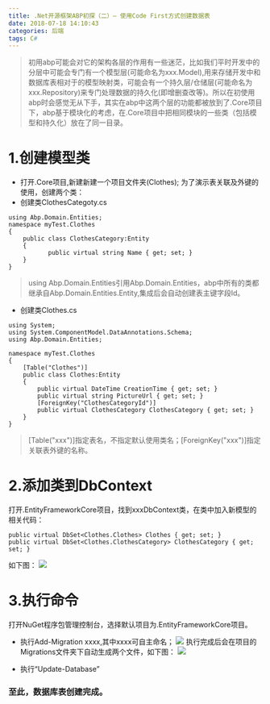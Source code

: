 ```yaml
---
title: .Net开源框架ABP初探（二）— 使用Code First方式创建数据表
date: 2018-07-18 14:10:43
categories: 后端
tags: C#
---
```


> 初用abp可能会对它的架构各层的作用有一些迷茫，比如我们平时开发中的分层中可能会专门有一个模型层(可能命名为xxx.Model),用来存储开发中和数据库表相对于的模型映射类，可能会有一个持久层/仓储层(可能命名为xxx.Repository)来专门处理数据的持久化(即增删查改等)。所以在初使用abp时会感觉无从下手，其实在abp中这两个层的功能都被放到了.Core项目下，abp基于模块化的考虑，在.Core项目中把相同模块的一些类（包括模型和持久化）放在了同一目录。
# 1.创建模型类
- 打开.Core项目,新建新建一个项目文件夹(Clothes);
为了演示表关联及外键的使用，创建两个类：
- 创建类ClothesCategoty.cs
```
using Abp.Domain.Entities;
namespace myTest.Clothes
{
    public class ClothesCategory:Entity
    {
           public virtual string Name { get; set; }
    }
}
```
> using Abp.Domain.Entities引用Abp.Domain.Entities，abp中所有的类都继承自Abp.Domain.Entities.Entity,集成后会自动创建表主键字段Id。
- 创建类Clothes.cs
```
using System;
using System.ComponentModel.DataAnnotations.Schema;
using Abp.Domain.Entities;

namespace myTest.Clothes
{
    [Table("Clothes")]
    public class Clothes:Entity
    {
        public virtual DateTime CreationTime { get; set; }
        public virtual string PictureUrl { get; set; }
        [ForeignKey("ClothesCategoryId")]
        public virtual ClothesCategory ClothesCategory { get; set; }
    }
}
```
> [Table("xxx")]指定表名，不指定默认使用类名；[ForeignKey("xxx")]指定关联表外键的名称。

# 2.添加类到DbContext
打开.EntityFrameworkCore项目，找到xxxDbContext类，在类中加入新模型的相关代码：
```
public virtual DbSet<Clothes.Clothes> Clothes { get; set; }
public virtual DbSet<Clothes.ClothesCategory> ClothesCategory { get; set; }
```
如下图：
![](https://upload-images.jianshu.io/upload_images/9814928-93cdb997c41495c6.png?imageMogr2/auto-orient/strip%7CimageView2/2/w/1240)

# 3.执行命令
打开NuGet程序包管理控制台，选择默认项目为.EntityFrameworkCore项目。
- 执行Add-Migration xxxx,其中xxxx可自主命名；
![](https://upload-images.jianshu.io/upload_images/9814928-7645f0fb73b1b9c7.png?imageMogr2/auto-orient/strip%7CimageView2/2/w/1240)
执行完成后会在项目的Migrations文件夹下自动生成两个文件，如下图：
![](https://upload-images.jianshu.io/upload_images/9814928-dfe0ff48fc1e0695.png?imageMogr2/auto-orient/strip%7CimageView2/2/w/1240)

- 执行“Update-Database”
### 至此，数据库表创建完成。


